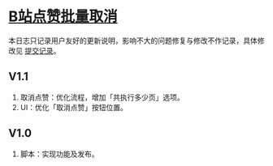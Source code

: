 # [B站点赞批量取消](https://greasyfork.org/zh-CN/scripts/445754)

本日志只记录用户友好的更新说明，影响不大的问题修复与修改不作记录，具体修改见 [提交记录](https://gitee.com/liangjiancang/userscript/commits/master/script/BilibiliCancelLikes)。

## V1.1

1. 取消点赞：优化流程，增加「共执行多少页」选项。
2. UI：优化「取消点赞」按钮位置。

## V1.0

1. 脚本：实现功能及发布。
